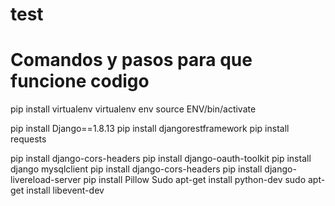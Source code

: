 # test

# Comandos y pasos para que funcione codigo

pip install virtualenv
virtualenv env
source ENV/bin/activate

pip install Django==1.8.13
pip install djangorestframework
pip install requests

pip install django-cors-headers
pip install django-oauth-toolkit
pip install django mysqlclient
pip install django-cors-headers
pip install django-livereload-server
pip install Pillow
Sudo apt-get install python-dev
sudo apt-get install libevent-dev
